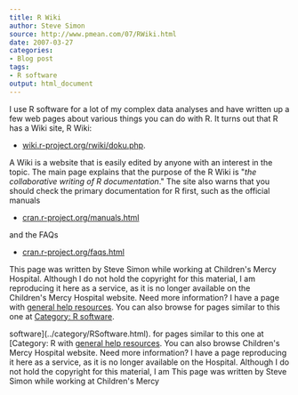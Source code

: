 ```yaml
---
title: R Wiki
author: Steve Simon
source: http://www.pmean.com/07/RWiki.html
date: 2007-03-27
categories:
- Blog post
tags:
- R software
output: html_document
---
```

I use R software for a lot of my complex data analyses and have written
up a few web pages about various things you can do with R. It turns out
that R has a Wiki site, R Wiki:

-   [wiki.r-project.org/rwiki/doku.php](http://wiki.r-project.org/rwiki/doku.php).

A Wiki is a website that is easily edited by anyone with an interest in
the topic. The main page explains that the purpose of the R Wiki is
"*the collaborative writing of R documentation*." The site also warns
that you should check the primary documentation for R first, such as the
official manuals

-   [cran.r-project.org/manuals.html](http://cran.r-project.org/manuals.html)

and the FAQs

-   [cran.r-project.org/faqs.html](http://cran.r-project.org/faqs.html)

This page was written by Steve Simon while working at Children's Mercy
Hospital. Although I do not hold the copyright for this material, I am
reproducing it here as a service, as it is no longer available on the
Children's Mercy Hospital website. Need more information? I have a page
with [general help resources](../GeneralHelp.html). You can also browse
for pages similar to this one at [Category: R
software](../category/RSoftware.html).
<!---More--->
software](../category/RSoftware.html).
for pages similar to this one at [Category: R
with [general help resources](../GeneralHelp.html). You can also browse
Children's Mercy Hospital website. Need more information? I have a page
reproducing it here as a service, as it is no longer available on the
Hospital. Although I do not hold the copyright for this material, I am
This page was written by Steve Simon while working at Children's Mercy

<!---Do not use
**[StATS]:** **R Wiki (March 27, 2007)**
This page was written by Steve Simon while working at Children's Mercy
Hospital. Although I do not hold the copyright for this material, I am
reproducing it here as a service, as it is no longer available on the
Children's Mercy Hospital website. Need more information? I have a page
with [general help resources](../GeneralHelp.html). You can also browse
for pages similar to this one at [Category: R
software](../category/RSoftware.html).
--->

